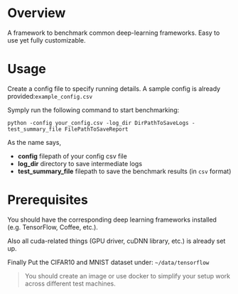 # Overview

A framework to benchmark common deep-learning frameworks. Easy to use yet fully customizable.

# Usage

Create a config file to specify running details. A sample config is already provided:`example_config.csv`

Symply run the following command to start benchmarking:

```
python -config your_config.csv -log_dir DirPathToSaveLogs -test_summary_file FilePathToSaveReport
```

As the name says,

- __config__ filepath of your config csv file
- __log_dir__ directory to save intermediate logs
- __test_summary_file__ filepath to save the benchmark results (in `csv` format)



# Prerequisites

You should have the corresponding deep learning frameworks installed (e.g. TensorFlow, Coffee, etc.). 

Also all cuda-related things (GPU driver, cuDNN library, etc.) is already set up.

Finally Put the CIFAR10 and MNIST dataset under: `~/data/tensorflow`

> You should create an image or use docker to simplify your setup work across different test machines.